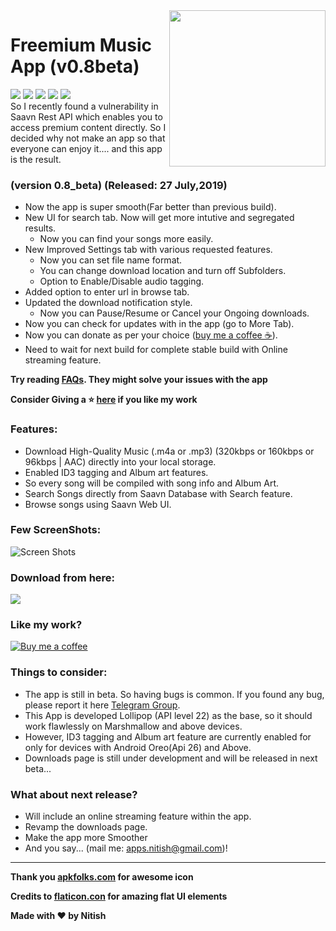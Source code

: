 <img src="https://github.com/NitishGadangi/Freemium-App/blob/master/icon_app.png?raw=true" align="right" height='250' />

<h1> Freemium Music App (v0.8beta)</h1>
<img src="https://img.shields.io/badge/Build-Beta-blue.svg" />
<img src="https://img.shields.io/badge/Version-0.6-green.svg" />
<img src="https://img.shields.io/badge/Required-Android%206.0%2B-brightgreen.svg" />
<img src="https://img.shields.io/badge/Last%20Update-13%20June%202019-red.svg" />
<img src="https://img.shields.io/badge/Downloads-3100%2B-orange.svg" />

<br>
            So I recently found a vulnerability in Saavn Rest API which enables you to access premium content directly. 
So I decided why not make an app so that everyone can enjoy it.... and this app is the result.
<br>


### (version 0.8_beta) (Released: 27 July,2019)
* Now the app is super smooth(Far better than previous build).
* New UI for search tab. Now will get more intutive and segregated results.
  * Now you can find your songs more easily.
* New Improved Settings tab with various requested features.
  * Now you can set file name format.
  * You can change download location and turn off Subfolders.
  * Option to Enable/Disable audio tagging.
* Added option to enter url in browse tab.
* Updated the download notification style.
  * Now you can Pause/Resume or Cancel your Ongoing downloads.
* Now you can check for updates with in the app (go to More Tab).
* Now you can donate as per your choice ([buy me a coffee ☕](https://github.com/NitishGadangi/Freemium-App/blob/master/buy_me_coffee.md)).
* Need to wait for next build for complete stable build with Online streaming feature.

**Try reading [FAQs](https://github.com/NitishGadangi/Freemium-App/blob/master/FAQ's.md). They might solve your issues with the app**

**Consider Giving a ⭐ [here](https://github.com/NitishGadangi/Freemium-App) if you like my work**

### Features:
* Download High-Quality Music (.m4a or .mp3) (320kbps or 160kbps or 96kbps | AAC) directly into your local storage.
* Enabled ID3 tagging and Album art features.
* So every song will be compiled with song info and Album Art.
* Search Songs directly from Saavn Database with Search feature.
* Browse songs using Saavn Web UI.

### Few ScreenShots:

![Screen Shots](https://github.com/NitishGadangi/Freemium-App/blob/master/screen_shots.png?raw=true)

### Download from here:

[![](https://github.com/NitishGadangi/Freemium-App/blob/master/click_here.png?raw=true)](https://github.com/NitishGadangi/Freemium-App/releases/download/0.8b/Freemium_Music_v0.8Beta.apk)

### Like my work?
[![Buy me a coffee](https://github.com/NitishGadangi/Freemium-App/blob/master/ic_buy_me_cofee.png?raw=true)](https://github.com/NitishGadangi/Freemium-App/blob/master/buy_me_coffee.md)

### Things to consider:
* The app is still in beta. So having bugs is common. If you found any bug, please report it here [Telegram Group](https://t.me/joinchat/HH4B2xFVtt6_2hbJl_qKQA).
* This App is developed Lollipop (API level 22) as the base, so it should work flawlessly on Marshmallow and above devices.
* However, ID3 tagging and Album art feature are currently enabled for only for devices with Android Oreo(Api 26) and Above.
* Downloads page is still under development and will be released in next beta...

### What about next release?
* Will include an online streaming feature within the app.
* Revamp the downloads page.
* Make the app more Smoother
* And you say... (mail me: apps.nitish@gmail.com)!

----------------------------------------------------------------------
**Thank you [apkfolks.com](http://apkfolks.com) for awesome icon**

**Credits to [flaticon.con](https://flaticon.com) for amazing flat UI elements**

**Made with ❤️ by Nitish**
